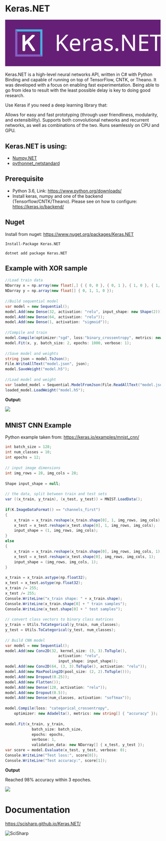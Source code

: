 # Keras.NET
![Logo](Images/keras.net_long.svg)

Keras.NET is a high-level neural networks API, written in C# with Python Binding and capable of running on top of TensorFlow, CNTK, or Theano. It was developed with a focus on enabling fast experimentation. Being able to go from idea to result with the least possible delay is key to doing good research.

Use Keras if you need a deep learning library that:

Allows for easy and fast prototyping (through user friendliness, modularity, and extensibility).
Supports both convolutional networks and recurrent networks, as well as combinations of the two.
Runs seamlessly on CPU and GPU.

## Keras.NET is using:

* [Numpy.NET](https://github.com/SciSharp/Numpy.NET)
* [pythonnet_netstandard](https://github.com/henon/pythonnet_netstandard)

## Prerequisite
* Python 3.6, Link: https://www.python.org/downloads/
* Install keras, numpy and one of the backend (Tensorflow/CNTK/Theano). Please see on how to configure: https://keras.io/backend/

## Nuget

Install from nuget: https://www.nuget.org/packages/Keras.NET

```
Install-Package Keras.NET
```

```
dotnet add package Keras.NET
```


## Example with XOR sample

```csharp
//Load train data
NDarray x = np.array(new float[,] { { 0, 0 }, { 0, 1 }, { 1, 0 }, { 1, 1 } });
NDarray y = np.array(new float[] { 0, 1, 1, 0 });

//Build sequential model
var model = new Sequential();
model.Add(new Dense(32, activation: "relu", input_shape: new Shape(2)));
model.Add(new Dense(64, activation: "relu"));
model.Add(new Dense(1, activation: "sigmoid"));

//Compile and train
model.Compile(optimizer:"sgd", loss:"binary_crossentropy", metrics: new string[] { "accuracy" });
model.Fit(x, y, batch_size: 2, epochs: 1000, verbose: 1);

//Save model and weights
string json = model.ToJson();
File.WriteAllText("model.json", json);
model.SaveWeight("model.h5");

//Load model and weight
var loaded_model = Sequential.ModelFromJson(File.ReadAllText("model.json"));
loaded_model.LoadWeight("model.h5");
```

**Output:**

![](https://raw.githubusercontent.com/SciSharp/Keras.NET/master/Images/XOR_Output.PNG)

## MNIST CNN Example

Python example taken from: https://keras.io/examples/mnist_cnn/

```csharp
int batch_size = 128;
int num_classes = 10;
int epochs = 12;

// input image dimensions
int img_rows = 28, img_cols = 28;

Shape input_shape = null;

// the data, split between train and test sets
var ((x_train, y_train), (x_test, y_test)) = MNIST.LoadData();

if(K.ImageDataFormat() == "channels_first")
{
    x_train = x_train.reshape(x_train.shape[0], 1, img_rows, img_cols);
    x_test = x_test.reshape(x_test.shape[0], 1, img_rows, img_cols);
    input_shape = (1, img_rows, img_cols);
}
else
{
    x_train = x_train.reshape(x_train.shape[0], img_rows, img_cols, 1);
    x_test = x_test.reshape(x_test.shape[0], img_rows, img_cols, 1);
    input_shape = (img_rows, img_cols, 1);
}

x_train = x_train.astype(np.float32);
x_test = x_test.astype(np.float32);
x_train /= 255;
x_test /= 255;
Console.WriteLine("x_train shape: " + x_train.shape);
Console.WriteLine(x_train.shape[0] + " train samples");
Console.WriteLine(x_test.shape[0] + " test samples");

// convert class vectors to binary class matrices
y_train = Utils.ToCategorical(y_train, num_classes);
y_test = Utils.ToCategorical(y_test, num_classes);

// Build CNN model
var model = new Sequential();
model.Add(new Conv2D(32, kernel_size: (3, 3).ToTuple(),
                        activation: "relu",
                        input_shape: input_shape));
model.Add(new Conv2D(64, (3, 3).ToTuple(), activation: "relu"));
model.Add(new MaxPooling2D(pool_size: (2, 2).ToTuple()));
model.Add(new Dropout(0.25));
model.Add(new Flatten());
model.Add(new Dense(128, activation: "relu"));
model.Add(new Dropout(0.5));
model.Add(new Dense(num_classes, activation: "softmax"));

model.Compile(loss: "categorical_crossentropy",
    optimizer: new Adadelta(), metrics: new string[] { "accuracy" });

model.Fit(x_train, y_train,
            batch_size: batch_size,
            epochs: epochs,
            verbose: 1,
            validation_data: new NDarray[] { x_test, y_test });
var score = model.Evaluate(x_test, y_test, verbose: 0);
Console.WriteLine("Test loss:", score[0]);
Console.WriteLine("Test accuracy:", score[1]);
```

**Output**

Reached 98% accuracy within 3 epoches.

![](https://raw.githubusercontent.com/SciSharp/Keras.NET/master/Images/MNIST_Output.PNG)

# Documentation
https://scisharp.github.io/Keras.NET/

![SciSharp](https://avatars3.githubusercontent.com/u/44989469)
